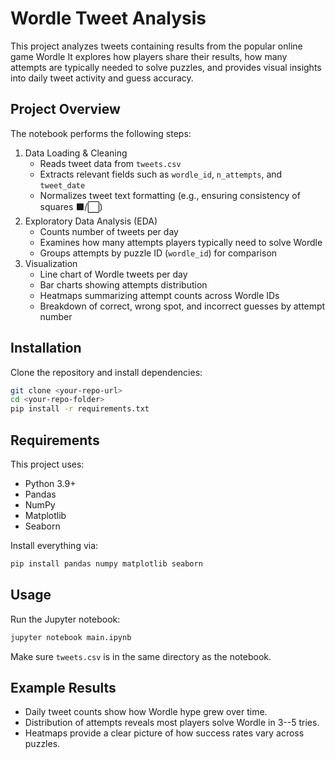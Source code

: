 # Wordle Tweet Analysis

This project analyzes tweets containing results from the popular online
game Wordle
It explores how players share their results, how many attempts are
typically needed to solve puzzles, and provides visual insights into
daily tweet activity and guess accuracy.



## Project Overview

The notebook performs the following steps:

1.  Data Loading & Cleaning
    -   Reads tweet data from `tweets.csv`
    -   Extracts relevant fields such as `wordle_id`, `n_attempts`, and
        `tweet_date`
    -   Normalizes tweet text formatting (e.g., ensuring consistency of
        squares ⬛/⬜)
2.  Exploratory Data Analysis (EDA)
    -   Counts number of tweets per day
    -   Examines how many attempts players typically need to solve
        Wordle
    -   Groups attempts by puzzle ID (`wordle_id`) for comparison
3.  Visualization
    -   Line chart of Wordle tweets per day
    -   Bar charts showing attempts distribution
    -   Heatmaps summarizing attempt counts across Wordle IDs
    -   Breakdown of correct, wrong spot, and incorrect guesses by
       attempt number



## Installation

Clone the repository and install dependencies:

``` bash
git clone <your-repo-url>
cd <your-repo-folder>
pip install -r requirements.txt
```



## Requirements

This project uses:

-   Python 3.9+
-   Pandas
-   NumPy
-   Matplotlib
-   Seaborn

Install everything via:

``` bash
pip install pandas numpy matplotlib seaborn
```



## Usage

Run the Jupyter notebook:

``` bash
jupyter notebook main.ipynb
```

Make sure `tweets.csv` is in the same directory as the notebook.



## Example Results

-   Daily tweet counts show how Wordle hype grew over time.
-   Distribution of attempts reveals most players solve Wordle in
    3--5 tries.
-   Heatmaps provide a clear picture of how success rates vary
    across puzzles.


